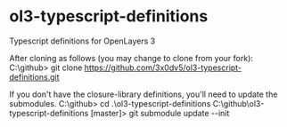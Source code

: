 # ol3-typescript-definitions
Typescript definitions for OpenLayers 3

After cloning as follows (you may change to clone from your fork): 
C:\github\> git clone https://github.com/3x0dv5/ol3-typescript-definitions.git 

If you don't have the closure-library definitions, you'll need to update the submodules. 
C:\github\> cd .\ol3-typescript-definitions
C:\github\ol3-typescript-definitions [master]> git submodule update --init